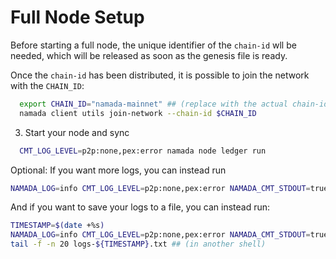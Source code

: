 # Full Node Setup
Before starting a full node, the unique identifier of the `chain-id` wll be needed, which will be released as soon as the genesis file is ready. 

Once the `chain-id` has been distributed, it is possible to join the network with the `CHAIN_ID`:
```bash
  export CHAIN_ID="namada-mainnet" ## (replace with the actual chain-id)
  namada client utils join-network --chain-id $CHAIN_ID
  ```
3. Start your node and sync
```bash
  CMT_LOG_LEVEL=p2p:none,pex:error namada node ledger run
```
Optional: If you want more logs, you can instead run
```bash
NAMADA_LOG=info CMT_LOG_LEVEL=p2p:none,pex:error NAMADA_CMT_STDOUT=true namada node ledger run
```
And if you want to save your logs to a file, you can instead run:
```bash
TIMESTAMP=$(date +%s)
NAMADA_LOG=info CMT_LOG_LEVEL=p2p:none,pex:error NAMADA_CMT_STDOUT=true namada node ledger run &> logs-${TIMESTAMP}.txt
tail -f -n 20 logs-${TIMESTAMP}.txt ## (in another shell)
```